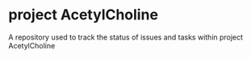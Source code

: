 # project AcetylCholine
A repository used to track the status of issues and tasks within project AcetylCholine
